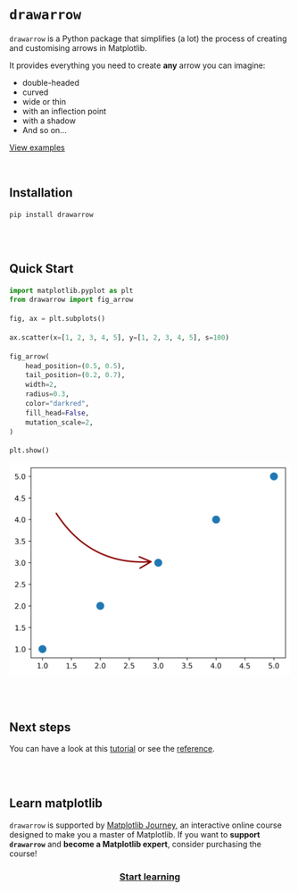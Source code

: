 # `drawarrow`

`drawarrow` is a Python package that simplifies (a lot) the process of creating and customising arrows in Matplotlib.

It provides everything you need to create **any** arrow you can imagine:

- double-headed
- curved
- wide or thin
- with an inflection point
- with a shadow
- And so on...

[View examples](https://python-graph-gallery.com/drawarrow/)

<br>

## Installation

```
pip install drawarrow
```

<br><br>

## Quick Start

```python
import matplotlib.pyplot as plt
from drawarrow import fig_arrow

fig, ax = plt.subplots()

ax.scatter(x=[1, 2, 3, 4, 5], y=[1, 2, 3, 4, 5], s=100)

fig_arrow(
    head_position=(0.5, 0.5),
    tail_position=(0.2, 0.7),
    width=2,
    radius=0.3,
    color="darkred",
    fill_head=False,
    mutation_scale=2,
)

plt.show()
```

![](https://github.com/JosephBARBIERDARNAL/drawarrow/blob/main/img/quick-start.png?raw=true)

<br><br>

## Next steps

You can have a look at this [tutorial](https://python-graph-gallery.com/drawarrow/) or see the [reference](reference/ax_arrow.md).

<br><br>

## Learn matplotlib

`drawarrow` is supported by [Matplotlib Journey](https://www.matplotlib-journey.com/), an interactive online course designed to make you a master of Matplotlib. If you want to **support `drawarrow`** and **become a Matplotlib expert**, consider purchasing the course!

<center>

### [**Start learning**](https://www.matplotlib-journey.com/)

</center>

<br><br>
